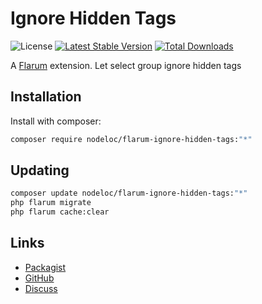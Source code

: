 # Ignore Hidden Tags

![License](https://img.shields.io/badge/license-MIT-enna-blue.svg) [![Latest Stable Version](https://img.shields.io/packagist/v/nodeloc/flarum-ignore-hidden-tags.svg)](https://packagist.org/packages/nodeloc/flarum-ignore-hidden-tags) [![Total Downloads](https://img.shields.io/packagist/dt/nodeloc/flarum-ignore-hidden-tags.svg)](https://packagist.org/packages/nodeloc/flarum-ignore-hidden-tags)

A [Flarum](http://flarum.org) extension. Let select group ignore hidden tags

## Installation

Install with composer:

```sh
composer require nodeloc/flarum-ignore-hidden-tags:"*"
```

## Updating

```sh
composer update nodeloc/flarum-ignore-hidden-tags:"*"
php flarum migrate
php flarum cache:clear
```

## Links

- [Packagist](https://packagist.org/packages/nodeloc/flarum-ignore-hidden-tags)
- [GitHub](https://github.com/nodeloc/flarum-ignore-hidden-tags)
- [Discuss](https://discuss.flarum.org/d/PUT_DISCUSS_SLUG_HERE)
